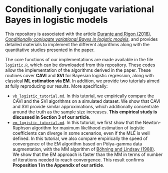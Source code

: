 
# Conditionally conjugate variational Bayes in logistic models


This repository is associated with the article [Durante and Rigon (2018). *Conditionally conjugate variational Bayes in logistic models*](https://arxiv.org/abs/1711.06999), and provides detailed materials to implement the different algorithms along with the quantitative studies presented in the paper. 

The core functions of our implementations are made available in the file [`logistic.R`](https://github.com/tommasorigon/logisticVB/blob/master/logistic.R), which can be downloaded from this repository. These codes allow the implementation of the algorithms derived in the paper. These routines cover **CAVI** and **SVI** for Bayesian logistic regression, along with classical **ML estimation via EM**. In addition, we provide two tutorials aimed at fully reproducing our results. More specifically:

- [`vb_logistic_tutorial.md`](https://github.com/tommasorigon/logisticVB/blob/master/vb_logistic_tutorial.md). In this tutorial, we empirically compare the CAVI and the SVI algorithms on a simulated dataset. We show that CAVI and SVI provide similar approximations, which additionally concentrate around the truth as the sample size increases. **This empirical study is discussed in Section 3 of our article.**
- [`em_logistic_tutorial.md`](https://github.com/tommasorigon/logisticVB/blob/master/em_logistic_tutorial.md). In this tutorial, we first show that the Newton-Raphson algorithm for maximum likelihood estimation of logistic coefficients can diverge in some scenarios, even if the MLE is well defined. In this tutorial, we also compare empirically the speed of convergence of the EM algorithm based on Pòlya-gamma data augmentation, with the MM algorithm of [Böhning and Lindsay (1988)](https://link.springer.com/article/10.1007/BF00049423). We show that the EM approach is faster than the MM in terms of number of iterations needed to reach convergence. This result confirms **Proposition 1 in the Appendix of our article**.
